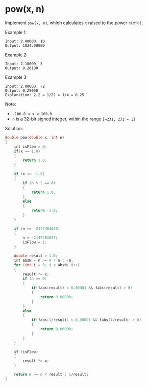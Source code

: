 # pow(x, n)

Implement `pow(x, n)`, which calculates `x` raised to the power `n(x^n)`.

Example 1:
```
Input: 2.00000, 10
Output: 1024.00000
```
Example 2:
```
Input: 2.10000, 3
Output: 9.26100
```
Example 3:
```
Input: 2.00000, -2
Output: 0.25000
Explanation: 2-2 = 1/22 = 1/4 = 0.25
```
Note:

- `-100.0 < x < 100.0`
- `n` is a 32-bit signed integer, within the range `[−231, 231 − 1]`

Solution:
```c
double pow(double x, int n)
{
    int isFlow = 0;
    if(x == 1.0)
    {
        return 1.0;
    }

    if (x == -1.0)
    {
        if (n % 2 == 0)
        {
            return 1.0;
        }
        else
        {
            return -1.0;
        }
    }

    if (n == -2147483648)
    {
        n = -2147483647;
        isFlow = 1;
    }

    double result = 1.0;
    int absN = n >= 0 ? n : -n;
    for (int i = 0; i < absN; i++)
    {
        result *= x;
        if (n >= 0)
        {
            if(fabs(result) < 0.00001 && fabs(result) > 0)
            {
                return 0.00000;
            }
        }
        else
        {
            if(fabs(1/result) < 0.00001 && fabs(1/result) > 0)
            {
                return 0.00000;
            }
        }
    }

    if (isFlow)
    {
        result *= x;
    }

    return n >= 0 ? result : 1/result;
}
```